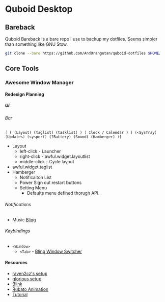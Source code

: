 # Quboid Desktop

## Bareback

Quboid Bareback is a bare repo I use to backup my dotfiles. Seems simpler than something like GNU Stow.

```bash
git clone --bare https://github.com/AndOrangutan/quboid-dotfiles $HOME/.quboid-bareback
```

## Core Tools

### Awesome Window Manager

#### Redesign Planning

##### UI

###### Bar

```
[ ( (Layout) (taglist) (tasklist) ) ( Clock / Calendar ) ( (<SysTray) (Updates) (sysperf) (?Battery) (Sound) (Hamberger) )]

```

- Layout
    - left-click - Launcher
    - right-click - awful.widget.layoutlist
    - middle-click - Cycle layout
- awful.widget.taglist
- Hamberger
    - Notificaiton List
    - Power Sign out restart buttons
    - Setting Menu
        - Defaults menu defined thorugh API.

###### Notifications

- Music [Bling](https://blingcorp.github.io/bling/#/signals/pctl?id=usage)

###### Keybindings


- `<Window>`
    - `<Tab>` - [Bling Window Switcher](https://blingcorp.github.io/bling/#/widgets/window_switcher)
    
#### Resources

- [raven2cz's setup](https://www.reddit.com/r/unixporn/comments/s74wdg/awesomewm_multicolor_theme_15_best_color_schemes/)
- [glorious setup](https://github.com/manilarome/the-glorious-dotfiles)
- [Blink](https://blingcorp.github.io/bling/)
- [Rubato Animation](https://github.com/andOrlando/rubato)
- [Tutorial](https://epsi-rns.github.io/desktop/2019/06/15/awesome-overview.html)

